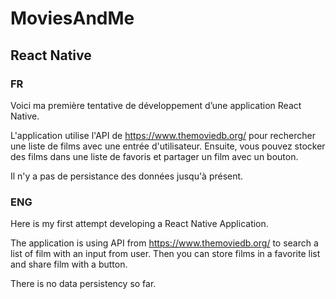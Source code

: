 # MoviesAndMe

## React Native

### FR

Voici ma première tentative de développement d’une application React Native.

L'application utilise l'API de https://www.themoviedb.org/ pour rechercher une liste de films avec une entrée d'utilisateur.
Ensuite, vous pouvez stocker des films dans une liste de favoris et partager un film avec un bouton.

Il n'y a pas de persistance des données jusqu'à présent.

### ENG 

Here is my first attempt developing a React Native Application.

The application is using API from https://www.themoviedb.org/ to search a list of film with an input from user.
Then you can store films in a favorite list and share film with a button.

There is no data persistency so far.
